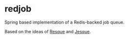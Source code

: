 # redjob

Spring based implementation of a Redis-backed job queue.

Based on the ideas of [Resque](https://github.com/resque/resque) 
and [Jesque](https://github.com/gresrun/jesque).
